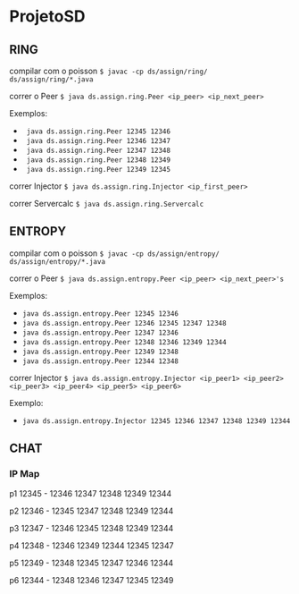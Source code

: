 # ProjetoSD

## RING

compilar com o poisson
`$ javac -cp ds/assign/ring/ ds/assign/ring/*.java`

correr o Peer
`$ java ds.assign.ring.Peer <ip_peer> <ip_next_peer>`

Exemplos:
  - ``` java ds.assign.ring.Peer 12345 12346```
  - ``` java ds.assign.ring.Peer 12346 12347```
  - ``` java ds.assign.ring.Peer 12347 12348```
  - ``` java ds.assign.ring.Peer 12348 12349```
  - ``` java ds.assign.ring.Peer 12349 12345```

correr Injector
`$ java ds.assign.ring.Injector <ip_first_peer>`

correr Servercalc
`$ java ds.assign.ring.Servercalc`



## ENTROPY

compilar com o poisson
`$ javac -cp ds/assign/entropy/ ds/assign/entropy/*.java`

correr o Peer
`$ java ds.assign.entropy.Peer <ip_peer> <ip_next_peer>'s`

Exemplos:
  - ``` java ds.assign.entropy.Peer 12345 12346 ```
  - ``` java ds.assign.entropy.Peer 12346 12345 12347 12348 ```
  - ``` java ds.assign.entropy.Peer 12347 12346 ```
  - ``` java ds.assign.entropy.Peer 12348 12346 12349 12344 ```
  - ``` java ds.assign.entropy.Peer 12349 12348 ```
  - ``` java ds.assign.entropy.Peer 12344 12348 ```

correr Injector
`$ java ds.assign.entropy.Injector <ip_peer1> <ip_peer2> <ip_peer3> <ip_peer4> <ip_peer5> <ip_peer6>`

Exemplo:
  - ``` java ds.assign.entropy.Injector 12345 12346 12347 12348 12349 12344 ```

## CHAT 

### IP Map
p1 12345 - 12346 12347 12348 12349 12344

p2 12346 - 12345 12347 12348 12349 12344

p3 12347 - 12346 12345 12348 12349 12344

p4 12348 - 12346 12349 12344 12345 12347

p5 12349 - 12348 12345 12347 12346 12344

p6 12344 - 12348 12346 12347 12345 12349
